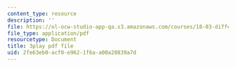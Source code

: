 ```yaml
---
content_type: resource
description: ''
file: https://ol-ocw-studio-app-qa.s3.amazonaws.com/courses/18-03-differential-equations-spring-2010/2fe63eb0acf0e9621f6aa00a20839a7d_9KbpbBMThTE.pdf
file_type: application/pdf
resourcetype: Document
title: 3play pdf file
uid: 2fe63eb0-acf0-e962-1f6a-a00a20839a7d
---
```

